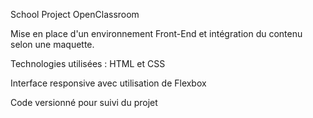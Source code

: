 School Project OpenClassroom 

Mise en place d'un environnement Front-End et intégration du contenu selon une maquette. 

Technologies utilisées : HTML et CSS 

Interface responsive avec utilisation de Flexbox 

Code versionné pour suivi du projet
